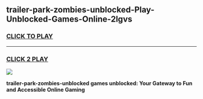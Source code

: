 
## trailer-park-zombies-unblocked-Play-Unblocked-Games-Online-2lgvs
<h3>
<a href="https://premium76.site?title=trailer-park-zombies-unblocked&ref=25A">CLICK TO PLAY</a></h3>
<hr>

<h3>
<a href="https://premium76.site?title=trailer-park-zombies-unblocked&ref=25A">CLICK 2 PLAY</a>
  
</h3>

<a href="https://premium76.site?title=trailer-park-zombies-unblocked&ref=25A"><img src="https://clearcache.store/games.png"></a>


**trailer-park-zombies-unblocked games unblocked: Your Gateway to Fun and Accessible Online Gaming**
